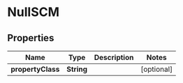 

# NullSCM


## Properties

| Name | Type | Description | Notes |
|------------ | ------------- | ------------- | -------------|
|**propertyClass** | **String** |  |  [optional] |



